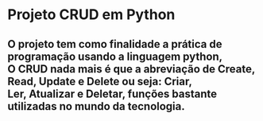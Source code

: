 
<body>
    <div>
        <h1> Projeto CRUD em Python </h1>
        <h2> O projeto tem como finalidade a prática de programação usando a linguagem python, <br>
             O CRUD nada mais é que a abreviação de Create, Read, Update e Delete ou seja: Criar, <br>
             Ler, Atualizar e Deletar, funções bastante utilizadas no mundo da tecnologia.
    </div>
    
</body>
</html>
